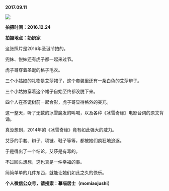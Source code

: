 
          
**2017.09.11**

![](https://pic3.zhimg.com/v2-c52e1ce8902a762208fb7c80a39fbd23.jpg)


**拍摄时间：2016.12.24**

**拍摄地点：奶奶家**

这张照片是2016年圣诞节拍的。

兜妹、悦妹还有虎子都一起来过节。

虎子哥穿着圣诞的格子毛衣。

三个小姑娘的礼物是艾莎裙子，这个套装里还有一条白色的艾莎辫子。

三个小姑娘穿着这个裙子自始至终都没脱下来。

四个人在圣诞树前一起合影，虎子哥显得格外的突兀。

这一整天，听了无数的冰雪魔发的叫喊，以及各种《冰雪奇缘》电影台词的原文背诵。

真没想到，2014年的《冰雪奇缘》竟有如此强大的威力。

艾莎的手套、辫子、项链、鞋子等等，都被她们疯狂地追逐。

于是得出了一个结论，艾莎是有毒的。

不过回头想想，这也真是一件幸福的事。

简简单单的几件东西，就能让她们如此之久的快乐。


**个人微信公众号，请搜索：摹喵居士（momiaojushi）**

        